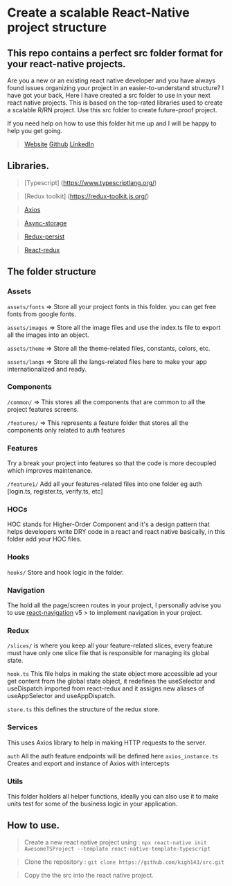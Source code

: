 # Create a scalable React-Native project structure

## This repo contains a perfect src folder format for your react-native projects.

Are you a new or an existing react native developer and you have always found issues organizing your project in an easier-to-understand structure? I have got your back, Here I have created a src folder to use in your next react native projects. This is  based on the top-rated libraries used to create a scalable R/RN project. Use this src folder to create future-proof project.

If you need help on how to use this folder hit me up and I will be happy to help you get going.

>   [Website](https://ghkatende.com)
>   [Github](https://github.com/kigh143)
>   [LinkedIn](https://www.linkedin.com/in/hakim-katende-710375148)


##  Libraries.

>   [Typescript] (https://www.typescriptlang.org/) 

>   [Redux toolkit] (https://redux-toolkit.js.org/)

>   [Axios](https://www.npmjs.com/package/axios)

>   [Async-storage](https://github.com/react-native-async-storage/async-storage)

>   [Redux-persist](https://www.npmjs.com/package/redux-persist)

>  [ React-redux](https://www.npmjs.com/package/react-redux)


##  The folder structure

### Assets

`assets/fonts`  => Store all your project fonts in this folder. you can get free fonts from google fonts.

`assets/images` => Store all the image files and use the index.ts file to export all the images into an object.

`assets/theme` => Store all the theme-related files, constants, colors, etc.

`assets/langs` => Store all the langs-related files here to make your app internationalized and ready.

### Components

`/common/` => This stores all the components that are common to all the project features screens.

`/features/` => This represents a feature folder that stores all the components only related to auth features

### Features

Try a break your project into features so that the code is more decoupled which improves maintenance.

`/feature1/` Add all your features-related files into one folder eg auth [login.ts, register.ts, verify.ts, etc]

### HOCs

HOC stands for Higher-Order Component and it's a design pattern that helps developers write DRY code in a react and react native basically, in this folder add your HOC files.

### Hooks
`hooks/` Store and hook logic in the folder.

### Navigation

The hold all the page/screen routes in your project, I personally advise you to use [react-navigation](https://reactnavigation.org/) v5 > to implement navigation in your project.

### Redux

`/slices/` is where you keep all your feature-related slices, every feature must have only one slice file that is responsible for managing its global state.

`hook.ts` This file helps in making the state object more accessible ad your get content from the global state object, it redefines the useSelector and useDispatch imported from react-redux and it assigns new aliases of useAppSelector and useAppDispatch.

`store.ts` this defines the structure of the redux store.

### Services

This uses Axios library to help in making HTTP requests to the server. 

`auth`  All the auth feature endpoints will be defined here
`axios_instance.ts` Creates and export and instance of Axios with intercepts

### Utils

This folder holders all helper functions, ideally you can also use it to make units test for some of the business logic in your application.

##  How to use.

> Create a new react native project using : `npx react-native init AwesomeTSProject --template react-native-template-typescript`

> Clone the repository : `git clone https://github.com/kigh143/src.git`

> Copy the the src into the react native project. 
